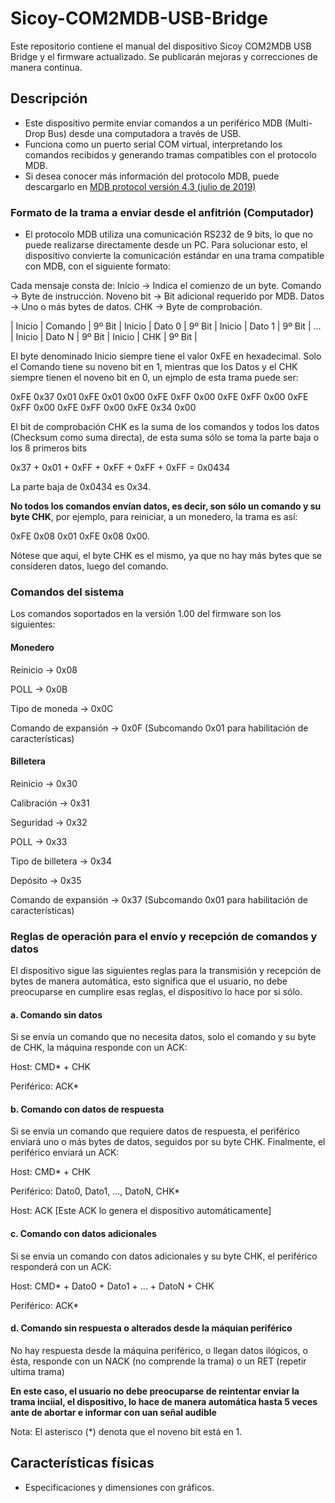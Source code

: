 # Sicoy-COM2MDB-USB-Bridge
Este repositorio contiene el manual del dispositivo Sicoy COM2MDB USB Bridge  y el firmware actualizado. Se publicarán mejoras y correcciones de manera continua.

## Descripción  
- Este dispositivo permite enviar comandos a un periférico MDB (Multi-Drop Bus) desde una computadora a través de USB.
- Funciona como un puerto serial COM virtual, interpretando los comandos recibidos y generando tramas compatibles con el protocolo MDB.
- Si desea conocer más información del protocolo MDB, puede descargarlo en [MDB protocol versión 4.3 (julio de 2019)](https://www.cable-tester.com/references/mdb-connector-pin-out/mdb-protocol-ver-4_3.pdf)

### Formato de la trama a enviar desde el anfitrión (Computador)
- El protocolo MDB utiliza una comunicación RS232 de 9 bits, lo que no puede realizarse directamente desde un PC. Para solucionar esto, el dispositivo convierte la comunicación estándar en una trama compatible con MDB, con el siguiente formato:

Cada mensaje consta de:
Inicio → Indica el comienzo de un byte.
Comando → Byte de instrucción.
Noveno bit → Bit adicional requerido por MDB.
Datos → Uno o más bytes de datos.
CHK → Byte de comprobación.

| Inicio | Comando | 9º Bit | Inicio | Dato 0 | 9º Bit | Inicio | Dato 1 | 9º Bit | ... | Inicio | Dato N | 9º Bit | Inicio | CHK | 9º Bit |

El byte denominado Inicio siempre tiene el valor 0xFE en hexadecimal.
Solo el Comando tiene su noveno bit en 1, mientras que los Datos y el CHK siempre tienen el noveno bit en 0, un ejmplo de esta trama puede ser:

0xFE 0x37 0x01 0xFE 0x01 0x00 0xFE 0xFF 0x00 0xFE 0xFF 0x00 0xFE 0xFF 0x00 0xFE 0xFF 0x00 0xFE 0x34 0x00

El bit de comprobación CHK es la suma de los comandos y todos los datos (Checksum como suma directa), de esta suma sólo se toma la parte baja o los 8 primeros bits

0x37 + 0x01 + 0xFF + 0xFF + 0xFF + 0xFF = 0x0434

La parte baja de 0x0434 es 0x34.

**No todos los comandos envían datos, es decir, son sólo un comando y su byte CHK**, por ejemplo, para reiniciar, a un monedero, la trama es así:

0xFE 0x08 0x01 0xFE 0x08 0x00.

Nótese que aquí, el byte CHK es el mismo, ya que no hay más bytes que se consideren datos, luego del comando.



### Comandos del sistema
Los comandos soportados en la versión 1.00 del firmware son los siguientes:
#### Monedero

Reinicio → 0x08

POLL → 0x0B

Tipo de moneda → 0x0C

Comando de expansión → 0x0F (Subcomando 0x01 para habilitación de características)

#### Billetera

Reinicio → 0x30

Calibración → 0x31

Seguridad → 0x32

POLL → 0x33

Tipo de billetera → 0x34

Depósito → 0x35

Comando de expansión → 0x37 (Subcomando 0x01 para habilitación de características)

### Reglas de operación para el envío y recepción de comandos y datos
El dispositivo sigue las siguientes reglas para la transmisión y recepción de bytes de manera automática, esto significa que el usuario, no debe preocuparse en cumplire esas reglas, el dispositivo lo hace por si sólo.

#### a. Comando sin datos
Si se envía un comando que no necesita datos, solo el comando y su byte de CHK, la máquina responde con un ACK:

Host: CMD* + CHK

Periférico: ACK*

#### b. Comando con datos de respuesta
Si se envía un comando que requiere datos de respuesta, el periférico enviará uno o más bytes de datos, seguidos por su byte CHK. Finalmente, el periférico enviará un ACK:

Host: CMD* + CHK

Periférico: Dato0, Dato1, ..., DatoN, CHK*

Host: ACK [Este ACK lo genera el dispositivo automáticamente]

#### c. Comando con datos adicionales
Si se envía un comando con datos adicionales y su byte CHK, el periférico responderá con un ACK:

Host: CMD* + Dato0 + Dato1 + ... + DatoN + CHK

Periférico: ACK* 

#### d. Comando sin respuesta o alterados desde la máquian periférico

No hay respuesta desde la máquina periférico, o llegan datos ilógicos, o ésta, responde con un NACK (no comprende la trama) o un RET (repetir ultima trama)

**En este caso, el usuario no debe preocuparse de reintentar enviar la trama inciial, el dispositivo, lo hace de manera automática hasta 5 veces ante de abortar e informar con uan señal audible**

Nota: El asterisco (*) denota que el noveno bit está en 1.


## Características físicas  
- Especificaciones y dimensiones con gráficos.  


